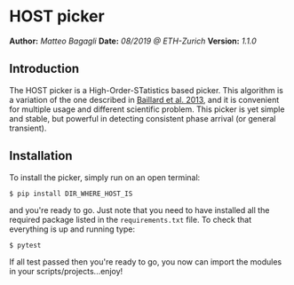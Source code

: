 # HOST picker

**Author:** _Matteo Bagagli_
**Date:** _08/2019 @ ETH-Zurich_
**Version:** _1.1.0_

## Introduction
The HOST picker is a High-Order-STatistics based picker.
This algorithm is a variation of the one described in [Baillard et al. 2013](http://www.ipgp.fr/~mangeney/Baillard_etal_bssa_2014),
and it is convenient for multiple usage and different scientific problem.
This picker is yet simple and stable, but powerful in detecting consistent phase arrival (or general transient).

## Installation
To install the picker, simply run on an open terminal:
```
$ pip install DIR_WHERE_HOST_IS
```

and you're ready to go. Just note that you need to have installed all the required package listed in the `requirements.txt` file.
To check that everything is up and running type:
```
$ pytest
```
If all test passed then you're ready to go, you now can import the modules in your scripts/projects...enjoy!

